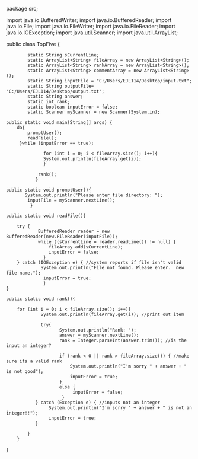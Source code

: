 package src;

import java.io.BufferedWriter;
import java.io.BufferedReader;
import java.io.File;
import java.io.FileWriter;
import java.io.FileReader;
import java.io.IOException;
import java.util.Scanner;
import java.util.ArrayList;

public class TopFive {

			static String sCurrentLine;
			static ArrayList<String> fileArray = new ArrayList<String>();
			static ArrayList<String> rankArray = new ArrayList<String>();
			static ArrayList<String> commentArray = new ArrayList<String>();
			static String inputFile = "C:/Users/EJL114/Desktop/input.txt";
			static String outputFile= "C:/Users/EJL114/Desktop/output.txt";
			static String answer;
			static int rank;
			static boolean inputError = false;
			static Scanner myScanner = new Scanner(System.in);
	
	public static void main(String[] args) {
		do{
			promptUser();
		    readFile();
		 }while (inputError == true);
		
	              for (int i = 0; i < fileArray.size(); i++){
	              System.out.println(fileArray.get(i));
	              }
	              
	            rank();
		       }

	public static void promptUser(){
		   System.out.println("Please enter file directory: ");
			inputFile = myScanner.nextLine();
			 }
	
	public static void readFile(){
	
		try {
		        BufferedReader reader = new BufferedReader(new.FileReader(inputFile));
		        while ((sCurrentLine = reader.readLine()) != null) {
		        	fileArray.add(sCurrentLine);
		        	inputError = false;
		          }
		} catch (IOException e) { //system reports if file isn't valid
		         System.out.println("File not found. Please enter.  new file name.");
		          inputError = true;
		          }
	}
	
	public static void rank(){
		
		for (int i = 0; i < fileArray.size(); i++){
		         System.out.println(fileArray.get(i)); //print out item
		
		         try{
		                System.out.println("Rank: ");
		                answer = myScanner.nextLine();
		                rank = Integer.parseInt(answer.trim()); //is the input an integer?
		                
		                if (rank < 0 || rank > fileArray.size()) { //make sure its a valid rank
		                	System.out.println("I'm sorry " + answer + " is not good");
		                	inputError = true;
		                }
		                else {
		   					 inputError = false;
		   				 }
	           } catch (Exception e) { //inputs not an integer
	        	   	System.out.println("I'm sorry " + answer + " is not an integer!!");
	   				inputError = true;
	           }
		
			}
		}
}


